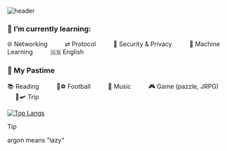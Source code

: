 ![header](https://capsule-render.vercel.app/api?type=waving&color=gradient&height=300&section=header&text=Jargon%20Argon&fontSize=50&animation=fadeIn)

### 🌱 I’m currently learning:
🌐 Networking &emsp;  &emsp; ⇄ Protocol  &emsp;  &emsp;  🔐 Security & Privacy &emsp;  &emsp; 🧮 Machine Learning &emsp; &emsp; 🇬🇧 English

### 🎉 My Pastime
📚 Reading &emsp; &emsp;  🏴󠁧󠁢󠁥󠁮󠁧󠁿⚽ Football &emsp; &emsp; 🎸 Music &emsp; &emsp; 🎮 Game (pazzle, JRPG) &emsp; &emsp; 🚞🛩️ Trip

[![Top Langs](https://github-readme-stats.vercel.app/api/top-langs/?username=jargonargon&theme=vue-dark&show_icons=true&layout=compact)](https://github.com/jargonargon/github-readme-stats)

> [!TIP]
> argon means "lazy"

